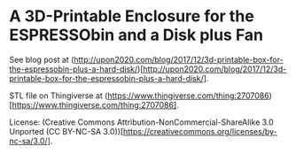 # A 3D-Printable Enclosure for the ESPRESSObin and a Disk plus Fan

See blog post at (http://upon2020.com/blog/2017/12/3d-printable-box-for-the-espressobin-plus-a-hard-disk/)[http://upon2020.com/blog/2017/12/3d-printable-box-for-the-espressobin-plus-a-hard-disk/].

STL file on Thingiverse at (https://www.thingiverse.com/thing:2707086)[https://www.thingiverse.com/thing:2707086].

License: (Creative Commons Attribution-NonCommercial-ShareAlike 3.0 Unported (CC BY-NC-SA 3.0))[https://creativecommons.org/licenses/by-nc-sa/3.0/].
